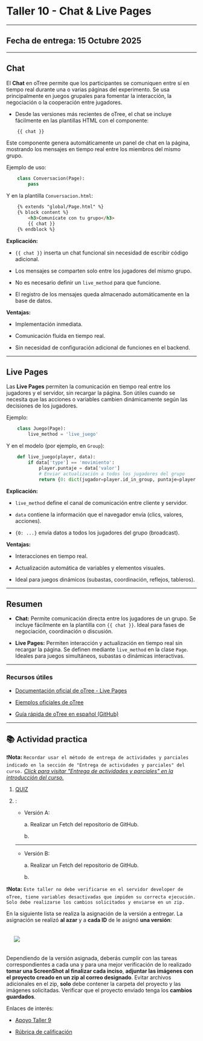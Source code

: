 # Taller 10 - Chat & Live Pages
---
## Fecha de entrega: 15 Octubre 2025
---

## Chat

El **Chat** en oTree permite que los participantes se comuniquen entre sí en tiempo real durante una o varias páginas del experimento.
Se usa principalmente en juegos grupales para fomentar la interacción, la negociación o la cooperación entre jugadores.

- Desde las versiones más recientes de oTree, el chat se incluye fácilmente en las plantillas HTML con el componente:

```html
    {{ chat }}
```

Este componente genera automáticamente un panel de chat en la página, mostrando los mensajes en tiempo real entre los miembros del mismo grupo.

Ejemplo de uso:

```python
    class Conversacion(Page):
        pass
```


Y en la plantilla `Conversacion.html`:

```html
    {% extends "global/Page.html" %}
    {% block content %}
        <h3>Comunícate con tu grupo</h3>
        {{ chat }}
    {% endblock %}
```

**Explicación:**

- `{{ chat }}` inserta un chat funcional sin necesidad de escribir código adicional.

- Los mensajes se comparten solo entre los jugadores del mismo grupo.

- No es necesario definir un `live_method` para que funcione.

- El registro de los mensajes queda almacenado automáticamente en la base de datos.

**Ventajas:**

- Implementación inmediata.

- Comunicación fluida en tiempo real.

- Sin necesidad de configuración adicional de funciones en el backend.

---

## Live Pages

Las **Live Pages** permiten la comunicación en tiempo real entre los jugadores y el servidor, sin recargar la página.
Son útiles cuando se necesita que las acciones o variables cambien dinámicamente según las decisiones de los jugadores.

Ejemplo:

```python
    class Juego(Page):
        live_method = 'live_juego'
```

Y en el modelo (por ejemplo, en `Group`):

```python
    def live_juego(player, data):
        if data['type'] == 'movimiento':
            player.puntaje = data['valor']
            # Enviar actualización a todos los jugadores del grupo
            return {0: dict(jugador=player.id_in_group, puntaje=player.puntaje)}
```

**Explicación:**

- `live_method` define el canal de comunicación entre cliente y servidor.

- `data` contiene la información que el navegador envía (clics, valores, acciones).

- `{0: ...}` envía datos a todos los jugadores del grupo (broadcast).

**Ventajas:**

- Interacciones en tiempo real.

- Actualización automática de variables y elementos visuales.

- Ideal para juegos dinámicos (subastas, coordinación, reflejos, tableros).

---

## Resumen

- **Chat:**
    Permite comunicación directa entre los jugadores de un grupo.
    Se incluye fácilmente en la plantilla con `{{ chat }}`.
    Ideal para fases de negociación, coordinación o discusión.

- **Live Pages:**
    Permiten interacción y actualización en tiempo real sin recargar la página.
    Se definen mediante `live_method` en la clase `Page`.
    Ideales para juegos simultáneos, subastas o dinámicas interactivas.

---

### Recursos útiles

- [Documentación oficial de oTree - Live Pages](https://otree.readthedocs.io/en/latest/live.html)

- [Ejemplos oficiales de oTree](https://www.otreehub.com/)

- [Guía rápida de oTree en español (GitHub)](https://github.com/otree-org/otree)


---

## 📚 Actividad practica


❗**Nota:** `Recordar usar el método de entrega de actividades y parciales indicado en la sección de "Entrega de actividades y parciales" del curso.` *[Click para visitar "Entrega de actividades y parciales" en la introducción del curso.](../../README.md)*

1. [QUIZ ]()

2. :

    - Versión A:

        a. Realizar un Fetch del repositorio de GitHub.

        b. 




    ---

    - Versión B:

        a. Realizar un Fetch del repositorio de GitHub.

        b. 


❗**Nota:** `Este taller no debe verificarse en el servidor developer de oTree, tiene variables desactivadas que impiden su correcta ejecución. Solo debe realizarse los cambios solicitados y enviarse en un zip.`


En la siguiente lista se realiza la asignación de la versión a entregar. La asignación se realizó **al azar** y a **cada ID** de le asignó **una versión**: 

<img src="../../imgs/" style="margin: 20px;">

Dependiendo de la versión asignada, deberás cumplir con las tareas correspondientes a cada una y para una mejor verificación de lo realizado **tomar una ScreenShot al finalizar cada inciso**, **adjuntar las imágenes con el proyecto creado en un zip al correo designado**. Evitar archivos adicionales en el zip, **solo** debe contener la carpeta del proyecto y las imágenes solicitadas. Verificar que el proyecto enviado tenga los **cambios guardados**.

Enlaces de interés:

- [Apoyo Taller 9]()

- [Rúbrica de calificación]()